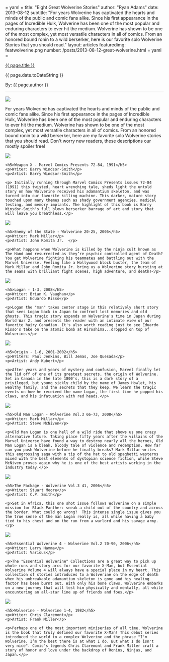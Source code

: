 = yaml =
title: "Eight Great Wolverine Stories"
author: "Ryan Adams"
date: 2013-08-12
subtitle: "For years Wolverine has captivated the hearts and minds of the public and comic fans alike. Since his first appearance in the pages of Incredible Hulk, Wolverine has been one of the most popular and enduring characters to ever hit the medium.  Wolverine has shown to be one of the most complex, yet most versatile characters in all of comics. From an honored bound ronin to a wild berserker, here is our favorite solo Wolverine Stories that you should read."
layout: articles
featuredimg: featwolverine.png
number: /posts/2013-08-12-great-wolverine.html
= yaml =

<a href="{{ page.url }}" class='postTitleLink'><p class='postTitle'>{{ page.title }}</p></a>
<p class='postPublished'>{{ page.date.toDateString }}</p>
<p class='postAuthor'>By: {{ page.author }}</p>
<hr>

<div>
  <img src='/images/forPosts/wolverine-banner.png' class='articlesImgCenter'>
  <p>For years Wolverine has captivated the hearts and minds of the public and comic fans alike. Since his first appearance in the pages of Incredible Hulk, Wolverine has been one of the most popular and enduring characters to ever hit the medium. Wolverine has shown to be one of the most complex, yet most versatile characters in all of comics. From an honored bound ronin to a wild berserker, here are my favorite solo Wolverine stories that you should read. Don't worry new readers, these descriptions our mostly spoiler free!</p>

  <div class='articleSection'>
    <img src='/images/forPosts/wolverine-weaponx.png' class='articlesImgLeft'>

    <h5>Weapon X - Marvel Comics Presents 72-84, 1991</h5>
    <p>Writer: Barry Windsor-Smith</p>
    <p>Artist: Barry Windsor-Smith</p>

    <p> Initially running through Marvel Comics Presents issues 72-84 (1991) this twisted, heart wrenching tale, sheds light the untold story on how Wolverine received his adamantium skeleton, and was turned into our favorite killing machine. This darker, mature story touched upon many themes such as shady government agencies, medical testing, and memory implants. The highlight of this book is Barry Winsdor-Smith's full blown berserker barrage of art and story that will leave you breathless.</p>
  </div>

  <div class='articleSection'>
    <img src='/images/forPosts/wolverine-enemy.png' class='articlesImgLeft'>

    <h5>Enemy of the State - Wolverine 20-25, 2005</h5>
    <p>Writer: Mark Millar</p>
    <p>Artist: John Romita Jr.  </p>

    <p>What happens when Wolverine is killed by the ninja cult known as The Hand and resurrected as they’re psychic controlled agent of Death? You get Wolverine fighting his teammates and battling out with the Marvel Universe. Feeling like a Hollywood block buster, the team of Mark Millar and John Romita Jr. bring us a Wolverine story bursting at the seams with brilliant fight scenes, high adventure, and death!</p>
  </div>

  <div class='articleSection'>
    <img src='/images/forPosts/wolverine-logan.png' class='articlesImgLeft'>

    <h5>Logan - 1-3, 2008</h5>
    <p>Writer: Brian K. Vaughan</p>
    <p>Artist: Eduardo Risso</p>

    <p>Logan the "man" takes center stage in this relatively short story that sees Logan back in Japan to confront lost memories and old ghosts. This tragic story expands on Wolverine's time in Japan during World War 2, and presents the reader with an intimate view of our favorite hairy Canadian. It's also worth reading just to see Eduardo Risso's take on the atomic bomb at Hiroshima...dropped on top of Wolverine.</p>
  </div>

  <div class='articleSection'>
    <img src='/images/forPosts/wolverine-origin.png' class='articlesImgLeft'>

    <h5>Origin - 1-6, 2001-2002</h5>
    <p>Writers: Paul Jenkins, Bill Jemas, Joe Quesada</p>
    <p>Artist: Andy Kubert</p>

    <p>After years and years of mystery and confusion, Marvel finally let the lid off of one of its greatest secrets, the origin of Wolverine. Set in Canada in the late 1800's, this is a dark story of a privileged, but young sickly child by the name of James Howlet, his wealthy family, and the secrets that they keep. We learn the tragic events on how he received the name Logan, the first time he popped his claws, and his infatuation with red heads.</p>
  </div>

  <div class='articleSection'>
    <img src='/images/forPosts/wolverine-oldman.png' class='articlesImgLeft'>

    <h5>Old Man Logan - Wolverine Vol.3 66-73, 2008</h5>
    <p>Writer: Mark Millar</p>
    <p>Artist: Steve McNiven</p>

    <p>Old Man Logan is one hell of a wild ride that shows us one crazy alternative future. Taking place fifty years after the villains of the Marvel Universe have found a way to destroy nearly all the heroes, Old Man Logan is a bleak, bloody tale of violence and redemption. How far can you push Wolverine before he finally breaks? Mark Millar writes this engrossing saga with a tip of the hat to old spaghetti westerns mixed with the best elements of dystopian science fiction, while Steve McNiven proves again why he is one of the best artists working in the industry today.</p>
  </div>

  <div class='articleSection'>
    <img src='/images/forPosts/wolverine-package.png' class='articlesImgLeft'>

    <h5>The Package - Wolverine Vol.3 41, 2006</h5>
    <p>Writer: Stuart Moore</p>
    <p>Artist: C.P. Smith</p>

    <p>Set in Africa, this one shot issue follows Wolverine on a simple mission for Black Panther: sneak a child out of the country and across the border. What could go wrong?  This intense single issue gives you the true sense of the man Logan really is, all while having a baby tied to his chest and on the run from a warlord and his savage army.</p>
  </div>

  <div class='articleSection'>
    <img src='/images/forPosts/wolverine-essentail.png' class='articlesImgLeft'>

    <h5>Essential Wolverine 4 - Wolverine Vol.2 70-90, 2006</h5>
    <p>Writer: Larry Hamma</p>
    <p>Artist: Various</p>

    <p>The "Essential Wolverine" Collections are a great way to pick up whole runs and story arcs for our favorite X-Man, but Essential Wolverine Volume 4 will always have a special place in my heart. This collection of stories introduces to a Wolverine on the edge of death when his unbreakable adamantium skeleton is gone and his healing factor has been burnt out. With only his bone claws, Wolverine embarks on a new journey that will test him physically and mentally, all while encountering an all-star line up of friends and foes.</p>
  </div>

  <div class='articleSection'>
    <img src='/images/forPosts/wolverine-wolverine.png' class='articlesImgLeft'>

    <h5>Wolverine - Wolverine 1-4, 1982</h5>
    <p>Writer: Chris Claremont</p>
    <p>Artist: Frank Miller</p>

    <p>Perhaps one of the most important miniseries of all time, Wolverine is the book that truly defined our favorite X-Man! This debut series introduced the world to a complex Wolverine and the phrase "I'm Wolverine. I’m the best there is at what I do. But what I do isn't very nice". Comic's legends Chris Claremont and Frank Miller craft a story of honor and love under the backdrop of Ronins, Ninjas, and Japan.</p>
  </div>
</div>